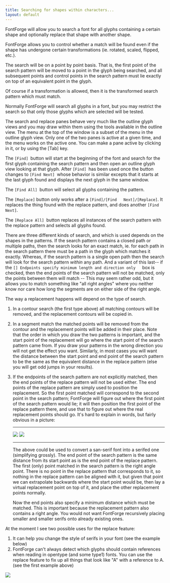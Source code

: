 ```yaml
---
title: Searching for shapes within characters...
layout: default
---
```


FontForge will allow you to search a font for all glyphs containing a
certain shape and optionally replace that shape with another shape.

FontForge allows you to control whether a match will be found even if
the shape has undergone certain transformations (ie. rotated, scaled,
flipped, etc.).

The search will be on a point by point basis. That is, the first point
of the search pattern will be moved to a point in the glyph being
searched, and all subsequent points and control points in the search
pattern must lie exactly on top of an equivalent point in the glyph.

Of course if a transformation is allowed, then it is the transformed
search pattern which must match.

Normally FontForge will search all glyphs in a font, but you may
restrict the search so that only those glyphs which are selected will be
tested.

The search and replace panes behave very much like the outline glyph
views and you may draw within them using the tools available in the
outline view. The menu at the top of the window is a subset of the menu
in the outline glyph view. Only one of the two panes is active at a
given time, and the menu works on the active one. You can make a pane
active by clicking in it, or by using the [Tab] key.

The `[Find] `button will start at the beginning of the font and search
for the first glyph containing the search pattern and then open an
outline glyph view looking at that glyph. After `[Find] `has been used
once the button changes to `[Find Next] `whose behavior is similar
excepts that it starts at the last glyph found and displays the next
glyph in the same window.

The `[Find All] `button will select all glyphs containing the pattern.

The `[Replace]` button only works after a
`[Find]/[Find   Next]/[Replace]`. It replaces the thing found with the
replace pattern, and does another `[Find Next]`.

The `[Replace All] `button replaces all instances of the search pattern
with the replace pattern and selects all glyphs found.

There are three different kinds of search, and which is used depends on
the shapes in the patterns. If the search pattern contains a closed path
or multiple paths, then the search looks for an exact match, ie. for
each path in the search pattern there must be a path in the glyph which
matches it exactly. Whereas, if the search pattern is a single open path
then the search will look for the search pattern *within* any path. And
a variant of this last-- if the
`[] Endpoints specify minimum length and direction only   `box is
checked, then the end points of the search pattern will not be matched,
only the points between them will match -- This may seem rather odd, but
it allows you to match something like "all right angles" where you
neither know nor care how long the segments are on either side of the
right angle.

The way a replacement happens will depend on the type of search.

1.  In a contour search (the first type above) all matching contours
    will be removed, and the replacement contours will be copied in.
2.  In a segment match the matched points will be removed from the
    contour and the replacement points will be added in their place.
    Note that the order in which you draw the two patterns is important,
    and the start point of the replacement will go where the start point
    of the search pattern came from. If you draw your patterns in the
    wrong direction you will not get the effect you want. Similarly, in
    most cases you will want the distance between the start point and
    end point of the search pattern to be the same as the equivalent
    distance in the replace pattern (else you will get odd jumps in your
    results).
3.  If the endpoints of the search pattern are not explicitly matched,
    then the end points of the replace pattern will not be used either.
    The end points of the replace pattern are simply used to position
    the replacement. So the first point matched will correspond to the
    second point in the search pattern; FontForge will figure out where
    the first point of the search pattern would lie; it will then
    position the first point of the replace pattern there, and use that
    to figure out where the real replacement points should go. It's hard
    to explain in words, but fairly obvious in a picture:

      ------------------------ ---------------------
      ![](img/rplsansserifs.png)   ![](img/rplprocess.png)
      ------------------------ ---------------------

    The above could be used to convert a san-serif font into a serifed
    one (simplifying grossly). The end point of the search pattern is
    the same distance from its start point as is the end point of the
    replace pattern. The first (only) point matched in the search
    pattern is the right angle point. There is no point in the replace
    pattern that corresponds to it, so nothing in the replace pattern
    can be aligned with it, but given that point we can extrapolate
    backwards where the start point would be, then lay a virtual
    replacement point on top of it, and place the other replacement
    points normally.

    Now the end points also specify a minimum distance which must be
    matched. This is important because the replacement pattern also
    contains a right angle. You would not want FontForge recursively
    placing smaller and smaller serifs onto already existing ones.

At the moment I see two possible uses for the replace feature:

1.  It can help you change the style of serifs in your font (see the
    example below)
2.  FontForge can't always detect which glyphs should contain references
    when reading in opentype (and some type1) fonts. You can use the
    replace feature to fix up all things that look like "A" with a
    reference to A. (see the first example above)

![](img/rplserifs.png)
